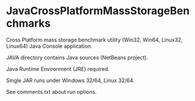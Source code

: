 # JavaCrossPlatformMassStorageBenchmarks
Cross Platform mass storage benchmark utility (Win32, Win64, Linux32, Linux64)
Java Console application.

JAVA directory contains Java sources (NetBeans project).

Java Runtime Environment (JRE) required.

Single JAR runs under Windows 32/64, Linux 32/64.

See comments.txt about run options.

